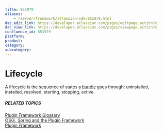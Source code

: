 ```yaml
---
title: 851979
aliases:
    - /server/framework/atlassian-sdk/851979.html
dac_edit_link: https://developer.atlassian.com/pages/editpage.action?cjm=wozere&pageId=851979
dac_view_link: https://developer.atlassian.com/pages/viewpage.action?cjm=wozere&pageId=851979
confluence_id: 851979
platform:
product:
category:
subcategory:
---
```

# Lifecycle

A lifecycle is the sequence of states a [bundle](/server/framework/atlassian-sdk/852005.html) goes through: uninstalled, installed, resolved, starting, stopping, active.

##### RELATED TOPICS

[Plugin Framework Glossary](/server/framework/atlassian-sdk/plugin-framework-glossary-852003.html)  
[OSGi, Spring and the Plugin Framework](/server/framework/atlassian-sdk/852146.html)  
[Plugin Framework](https://developer.atlassian.com/display/PLUGINFRAMEWORK/Plugin+Framework)

























